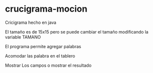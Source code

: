 # crucigrama-mocion

Cricigrama hecho en java 

El tamaño es de 15x15 pero se puede cambiar el tamaño modificando la variable TAMANO

El programa permite agregar palabras

Acomodar las palabra en el tablero

Mostrar Los campos o mostrar el resultado
